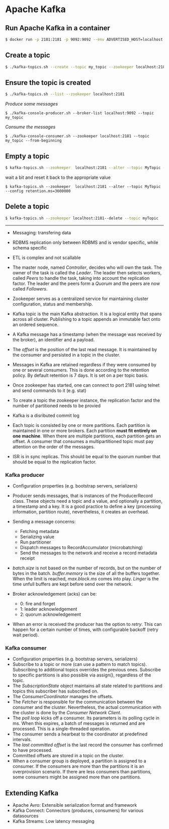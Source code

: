# Apache Kafka

## Run Apache Kafka in a container

```sh
$ docker run -p 2181:2181 -p 9092:9092 --env ADVERTISED_HOST=localhost --env ADVERTISED_PORT=9092 --name kafka -d spotify/kafka
```

## Create a topic

```sh
$ ./kafka-topics.sh --create --topic my_topic --zookeeper localhost:2181 --replication-factor 1 --partitions 1
```

## Ensure the topic is created

```sh
$ ./kafka-topics.sh --list --zookeeper localhost:2181
```

_Produce some messages_
```
$ ./kafka-console-producer.sh --broker-list localhost:9092 --topic my_topic
```

_Consume the messages_
```
$ ./kafka-console-consumer.sh --zookeeper localhost:2181 --topic my_topic --from-beginning
```

## Empty a topic

```sh
$ kafka-topics.sh --zookeeper  localhost:2181 --alter --topic MyTopic --config retention.ms=1000
```
wait a bit and reset it back to the appropriate value
```
$ kafka-topics.sh --zookeeper  localhost:2181 --alter --topic MyTopic --config retention.ms=3600000
```

## Delete a topic

```sh
$ kafka-topics.sh --zookeeper localhost:2181--delete --topic myTopic
```

---

- Messaging: transfering data
- RDBMS replication only between RDBMS and is vendor specific, while schema specific
- ETL is complex and not scallable

- The master node, named _Controller_, decides who will own the task. The owner of the task is called the _Leader_. The leader then selects workers, called _Peers_ to handle the task, taking into account the replication factor. The leader and the peers form a _Quorum_ and the peers are now called _Followers_.
- Zookeeper serves as a centralized service for maintaining cluster configuration, status and membership.
- Kafka topic is the main Kafka abstraction. It is a logical entity that spans across all cluster. Publishing to a topic appends an immutable fact onto an ordered sequence.
- A Kafka message has a timestamp (when the message was received by the broker), an identifier and a payload.
- The _offset_ is the position of the last read message. It is maintained by the consumer and persisted in a topic in the cluster.
- Messages in Kafka are retained regardless if they were consumed by one or several consumers. This is done according to the retention policy. By default retention is 7 days. It is set on a per topic basis.
- Once zookeeper has started, one can connect to port 2181 using telnet and send commands to it (e.g. stat)
- To create a topic the zookeeper instance, the replication factor and the number of partitioned needs to be provied
- Kafka is a disributed commit log
- Each topic is consisted by one or more partitions. Each partition is maintained in one or more brokers. Each partition **must fit entirely on one machine**. When there are multiple partitions, each partition gets an offset. A consumer that consumes a multipartitioned topic must pay attention on the order of the messages.
- ISR is in sync replicas. This should be equal to the quorum number that should be equal to the replication factor.

### Kafka producer

- Configuration properties (e.g. bootstrap servers, serializers)
- Producer sends messages, that is instances of the ProducerRecord class. These objects need a topic and a value, and optionally a partition, a timestamp and a key. It is a good practice to define a key (processing information, partition route), nevertheless, it creates an overhead.
- Sending a message concerns:
  - Fetching metadata
  - Serializing value
  - Run partitioner
  - Dispatch messages to RecordAccumulator (microbatching)
  - Send the messages to the network and receive a record metadata receipt

- _batch.size_ is not based on the number of records, but on the number of bytes in the batch. _buffer.memory_ is the size of all the buffers together. When the limit is reached, _max.block.ms_ comes into play. _Linger_ is the time unfull buffers are kept before send over the network.
- Broker acknowledgement (acks) can be:
  - 0: fire and forget
  - 1: leader acknowledgement
  - 2: quorum acknowledgement
- When an error is received the producer has the option to _retry_. This can happen for a certain number of times, with configurable backoff (retry wait period).

### Kafka consumer

- Configuration properties (e.g. bootstrap servers, serializers)
- Subscribe to a topic or more (can use a pattern to match topics). Subscribing to additional topics overrides the previous ones. Subscribe to specific partitions is also possible via assign(), regardless of the topic.
- The _SubscriptionState_ object maintains all state related to partitions and topics this subscriber has subscribed on.
- The _ConsumerCoordinator_ manages the offsets.
- The _Fetcher_ is responsible for the communication between the consumer and the cluster. Nevertheless, the actual communication with the cluster is done by the _Consumer Network Client_.
- The _poll loop_ kicks off a consumer. Its parameters is its polling cycle in ms. When this expires, a batch of messages is returned and are processed. This is a single-threaded operation.
- The consumer sends a hearbeat to the coordinator at predefined intervals.
- The _last committed offset_ is the last record the consumer has confirmed to have processed.
- Committed offsets are stored in a topic on the cluster.
- When a consumer group is deployed, a partition is assigned to a consumer. If the consumers are more than the partitions it is an overprovision scenario. If there are less consumers than partitions, some consumers might be assigned more than one partitions.

## Extending Kafka

- Apache Avro: Extensible serialization format and framework
- Kafka Connect: Connectors (produces, consumers) for various datasources
- Kafka Streams: Low latency messaging
